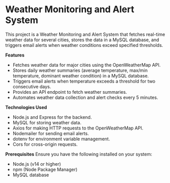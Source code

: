 # Weather Monitoring and Alert System
This project is a Weather Monitoring and Alert System that fetches real-time weather data for several cities, stores the data in a MySQL database, and triggers email alerts when weather conditions exceed specified thresholds.

**Features**
* Fetches weather data for major cities using the OpenWeatherMap API.
* Stores daily weather summaries (average temperature, max/min temperature, dominant weather condition) in a MySQL database.
* Triggers email alerts when temperature exceeds a threshold for two consecutive days.
* Provides an API endpoint to fetch weather summaries.
* Automates weather data collection and alert checks every 5 minutes.

**Technologies Used**
* Node.js and Express for the backend.
* MySQL for storing weather data.
* Axios for making HTTP requests to the OpenWeatherMap API.
* Nodemailer for sending email alerts.
* dotenv for environment variable management.
* Cors for cross-origin requests.

**Prerequisites**
Ensure you have the following installed on your system:

* Node.js (v14 or higher)
* npm (Node Package Manager)
* MySQL database
